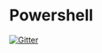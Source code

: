 # Powershell

[![Gitter](https://badges.gitter.im/Join%20Chat.svg)](https://gitter.im/Neru007/Powershell?utm_source=badge&utm_medium=badge&utm_campaign=pr-badge&utm_content=badge)